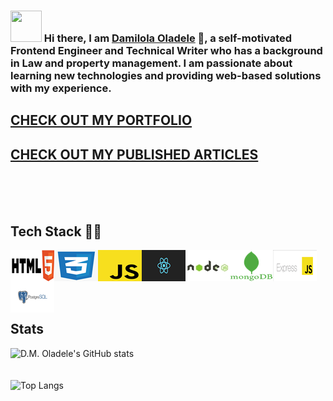 ### <img src="https://i.pinimg.com/originals/00/4b/17/004b173f6e3d6843df10114e087f30a8.gif" width="50" height="50" /> Hi there, I am [Damilola Oladele](https://d-m-oladele.netlify.app) 👋, a self-motivated Frontend Engineer and Technical Writer who has a background in Law and property management. I am passionate about learning new technologies and providing web-based solutions with my experience.

## [CHECK OUT MY PORTFOLIO](https://d-m-oladele.netlify.app/)
## [CHECK OUT MY PUBLISHED ARTICLES](https://linktr.ee/damilola_oladele)

<br>
<br>
<br>

## Tech Stack 👨‍💻

<img align="left" alt="HTML" src="images/HTML5.png" />
<img align="left" alt="CSS3" src="images/css3.png" />
<img align="left" alt="JAVASCRIPT" src="images/download.png" />
<img align="left" alt="REACT" src="images/react.png" />
<img align="left" alt="NodeJs" src="images/nodejs.jpg" />
<img align="left" alt="MongoDB" src="images/mongo.png" />
<img align="left" alt="ExpressJs" src="images/expressjs.png" />
<img align="left" alt="Postgresql" src="images/postgresql.png" />
<br>
<br>
<br>
<br>
<br>

## Stats

![D.M. Oladele's GitHub stats](https://github-readme-stats.vercel.app/api?username=activus-d&show_icons=true&theme=highcontrast&hide=issues,contribs)
<br>
<br>
<br>
![Top Langs](https://github-readme-stats.vercel.app/api/top-langs/?username=activus-d&show_icons=true&theme=highcontrast&layout=compact)
<!-- ![](https://github-readme-stats.vercel.app/api/wakatime?username=activusd&show_icons=true&theme=highcontrast&layout=compact)] -->

